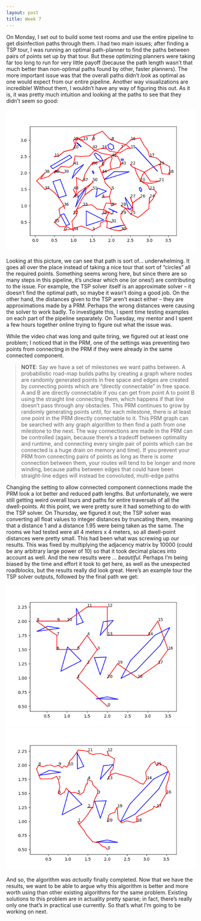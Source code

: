 ```yaml
---
layout: post
title: Week 7
---
```

On Monday, I set out to build some test rooms and use the entire pipeline to get disinfection paths through them. I had two main issues; after finding a TSP tour, I was running an optimal path-planner to find the paths between pairs of points set up by that tour. But these optimizing planners were taking far too long to run for very little payoff (because the path length wasn’t that much better than non-optimal paths found by other, faster planners). The more important issue was that the overall paths didn’t *look* as optimal as one would expect from our entire pipeline. Another way visualizations are incredible! Without them, I wouldn’t have any way of figuring this out. As it is, it was pretty much intuition and looking at the paths to see that they didn’t seem so good: 

![Bad Final Path](/images/Figure_2_FinalPath.png)

Looking at this picture, we can see that path is sort of… underwhelming. It goes all over the place instead of taking a nice tour that sort of “circles” all the required points. Something seems wrong here, but since there are so many steps in this pipeline, it’s unclear which one (or ones!) are contributing to the issue. For example, the TSP solver itself is an approximate solver – it doesn’t find the optimal path, so maybe it wasn’t doing a good job. On the other hand, the distances given to the TSP aren’t exact either – they are approximations made by a PRM. Perhaps the wrong distances were causing the solver to work badly. To investigate this, I spent time testing examples on each part of the pipeline separately. On Tuesday, my mentor and I spent a few hours together online trying to figure out what the issue was. 

While the video chat was long and quite tiring, we figured out at least one problem; I noticed that in the PRM, one of the settings was preventing two points from connecting in the PRM if they were already in the same connected component. 

> **NOTE**: Say we have a set of milestones we want paths between. A probabilistic road-map builds paths by creating a graph where nodes are randomly generated points in free space and edges are created by connecting points which are “directly connectable” in free space. A and B are directly connectable if you can get from point A to point B using the straight line connecting them, which happens if that line doesn’t pass through any obstacles. This PRM continues to grow by randomly generating points until, for each milestone, there is at least one point in the PRM directly connectable to it. This PRM graph can be searched with any graph algorithm to then find a path from one milestone to the next. The way connections are made in the PRM can be controlled (again, because there’s a tradeoff between optimality and runtime, and connecting every single pair of points which can be connected is a huge drain on memory and time). If you prevent your PRM from connecting pairs of points as long as there is *some* connection between them, your routes will tend to be longer and more winding, because paths between edges that could have been straight-line edges will instead be convoluted, multi-edge paths
  
Changing the setting to allow connected component connections made the PRM look a lot better and reduced path lengths. But unfortunately, we were still getting weird overall tours and paths for entire traversals of all the dwell-points. At this point, we were pretty sure it had something to do with the TSP solver. On Thursday, we figured it out; the TSP solver was converting all float values to integer distances by truncating them, meaning that a distance 1 and a distance 1.95 were being taken as the same. The rooms we had tested were all 4 meters x 4 meters, so all dwell-point distances were pretty small. This had been what was screwing up our results. 
This was fixed by multiplying the adjacency matrix by 10000 (could be any arbitrary large power of 10) so that it took decimal places into account as well. And the new results were … *beautiful*. Perhaps I’m being biased by the time and effort it took to get here, as well as the unexpected roadblocks, but the results really did look great. Here’s an example tour the TSP solver outputs, followed by the final path we get:

![Good Final Tour](/images/Figure_11_Tour.png) ![Good Final Path](/images/Figure_11_FinalPath.png)

And so, the algorithm was *actually* finally completed. Now that we have the results, we want to be able to argue why this algorithm is better and more worth using than other existing algorithms for the same problem. Existing solutions to this problem are in actuality pretty sparse; in fact, there’s really only one that’s in practical use currently. So that’s what I’m going to be working on next. 



	
